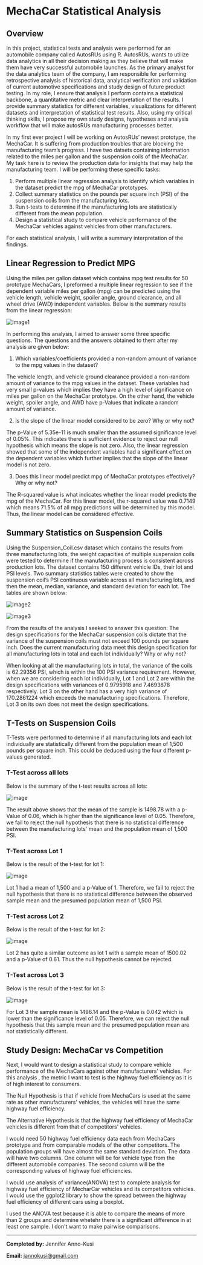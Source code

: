 # MechaCar Statistical Analysis

## Overview

In this project, statistical tests and analysis were performed for an automobile company called AutosRUs using R. AutosRUs, wants to utilize data analytics in all their decision making as they believe that will make them have very successful automobile launches. As the primary analyst for the data analytics team of the company, I am responsible for  performing  retrospective analysis of historical data, analytical verification and validation of current automotive specifications and study design of future product testing. In my role, I ensure that analysis I perform contains a statistical backbone, a quantitative metric and clear interpretation of the results. I provide summary statistics for different variables, visualizations for different datasets and interpretation of statistical test results. Also, using my critical thinking skills, I propose my own study designs, hypotheses and analysis workflow that will make autosRUs manufacturing processes better. 

In my first ever project I will be working on AutosRUs’ newest prototype, the MechaCar. It is suffering from production troubles that are blocking the manufacturing team’s progress. I have two datsets containing information related to the miles per gallon and the suspension coils of the MechaCar. My task here is to review the production data for insights that may help the manufacturing team. I will be performing these specific tasks:
1. Perform multiple linear regression analysis to identify which variables in the dataset predict the mpg of MechaCar prototypes.
2. Collect summary statistics on the pounds per square inch (PSI) of the suspension coils from the manufacturing lots.
3. Run t-tests to determine if the manufacturing lots are statistically different from the mean population.
4. Design a statistical study to compare vehicle performance of the MechaCar vehicles against vehicles from other manufacturers.

For each statistical analysis, I will write a summary interpretation of the findings.

## Linear Regression to Predict MPG
Using the miles per gallon dataset which contains mpg test results for 50 prototype MechaCars, I preformed a multiple linear regression to see if the dependent variable miles per gallon (mpg) can be predicted using the vehicle length, vehicle weight, spoiler angle, ground clearance, and all wheel drive (AWD) independent variables. Below is the summary results from the linear regression:

![image1](https://github.com/GerlechJen/MechaCar_Statistical_Analysis/blob/main/Images/deliverable1_results.png)

In performing this analysis, I aimed to answer some three specific questions. The questions and the answers obtained to them after my analysis are given below:

1. Which variables/coefficients provided a non-random amount of variance to the mpg values in the dataset?

The vehicle length, and vehicle ground clearance provided a non-random amount of variance to the mpg values in the dataset. These variables had very small p-values which implies they have a high level of significance on miles per gallon on the MechaCar prototype. On the other hand, the vehicle weight, spoiler angle, and AWD have p-Values that indicate a random amount of variance. 

2. Is the slope of the linear model considered to be zero? Why or why not?  

The p-Value of 5.35e-11 is much smaller than the assumed significance level of 0.05%. This indicates there is sufficient evidence to reject our null hypothesis which means the slope is not zero. Also, the linear regression showed that some of the independent variables had a significant effect on the dependent variables which further implies that the slope of the linear model is not zero.

3. Does this linear model predict mpg of MechaCar prototypes effectively? Why or why not?

The R-squared value is what indicates whether the linear model predicts the mpg of the MechaCar. For this linear model, the r-squared value was 0.7149 which means 71.5% of all mpg predictions will be determined by this model. Thus, the linear model can be considered effective.

## Summary Statistics on Suspension Coils
Using the Suspension_Coil.csv dataset which contains the results from three manufacturing lots, the weight capacities of multiple suspension coils were tested to determine if the manufacturing process is consistent across production lots. The dataset contains 150 different vehicle IDs, their lot and PSI levels. Two summary statistics tables were created to show the suspension coil’s PSI continuous variable across all manufacturing lots, and then the mean, median, variance, and standard deviation for each lot. The tables are shown below:

![image2](https://github.com/GerlechJen/MechaCar_Statistical_Analysis/blob/main/Images/total_summary.png)

![image3](https://github.com/GerlechJen/MechaCar_Statistical_Analysis/blob/main/Images/lot_summary.png)

From the results of the analysis I seeked to answer this question:
The design specifications for the MechaCar suspension coils dictate that the variance of the suspension coils must not exceed 100 pounds per square inch. Does the current manufacturing data meet this design specification for all manufacturing lots in total and each lot individually? Why or why not?

When looking at all the manufacturing lots in total, the variance of the coils is 62.29356 PSI, which is within the 100 PSI variance requirement. However, when we are considering each lot individually, Lot 1 and Lot 2 are within the design specifications with variances of 0.9795918 and 7.4693878 respectively. Lot 3 on the other hand has a very high variance of 170.2861224 which exceeds the manufacturing specifications. Therefore, Lot 3 on its own does not meet the design specifications. 

## T-Tests on Suspension Coils
T-Tests were performed to determine if all manufacturing lots and each lot individually are statistically different from the population mean of 1,500 pounds per square inch. This could be deduced using the four different p-values generated. 

### T-Test across all lots 
Below is the summary of the t-test results across all lots:

![image](https://github.com/GerlechJen/MechaCar_Statistical_Analysis/blob/main/Images/All_Lots.png)

The result above shows that the mean of the sample is 1498.78 with a p-Value of 0.06, which is higher than the significance level of 0.05. Therefore, we fail to reject the null hypothesis that there is no statistical difference between the manufacturing lots' mean and the population mean of 1,500 PSI. 

### T-Test across Lot 1 
Below is the result of the t-test for lot 1:

![image](https://github.com/GerlechJen/MechaCar_Statistical_Analysis/blob/main/Images/Lot1.png)

Lot 1 had a mean of 1,500 and a p-Value of 1. Therefore, we fail to reject the null hypothesis that there is no statistical difference between the observed sample mean and the presumed population mean of 1,500 PSI.

### T-Test across Lot 2
Below is the result of the t-test for lot 2:

![image](https://github.com/GerlechJen/MechaCar_Statistical_Analysis/blob/main/Images/Lot2.png)

Lot 2 has quite a similar outcome as lot 1 with a sample mean of 1500.02 and a p-Value of 0.61. Thus the null hypothesis cannot be rejected.

### T-Test across Lot 3 
Below is the result of the t-test for lot 3:

![image](https://github.com/GerlechJen/MechaCar_Statistical_Analysis/blob/main/Images/Lot3.png)

For Lot 3 the sample mean is 1496.14 and the p-Value is 0.042 which is lower than the significance level of 0.05. Therefore, we can reject the null hypothesis that     this sample mean and the presumed population mean are not statistically different.


## Study Design: MechaCar vs Competition
Next, I would want to design a statistical study to compare vehicle performance of the MechaCars against other manufacturers' vehicles. For this analysis , the metric I want to test is the highway fuel efficiency as it is of high interest to consumers. 

The Null Hypothesis is that if vehicle from MechaCars is used at the same rate as other manufacturers' vehicles, the vehicles will have the same highway fuel efficiency.

The Alternative Hypothesis is that the highway fuel efficiency of MechaCar vehicles is different from that of competitors' vehicles.

I would need 50 highway fuel efficiency data each from MechaCars prototype and from comparable models of the other competitors. The population groups will have almost the same standard deviation. The data will have two columns. One column will be for vehicle type from the different automobile companies. The second column will be the corresponding values of highway fuel efficiencies.

I would use analysis of variance(ANOVA) test to complete analysis for highway fuel efficiency of MecharCar vehicles and its competitors vehicles. I would use the ggplot2 library to show the spread between the highway fuel efficiency of different cars using a boxplot.

I used the ANOVA test because it is able to compare the means of more than 2 groups and determine whetehr there is a significant difference in at least one sample. I don't want to make pairwise comparisons. 


----

**Completed by:** Jennifer Anno-Kusi

**Email:** jannokusi@gmail.com 
